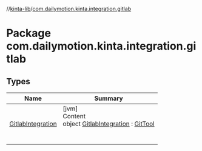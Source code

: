 //[kinta-lib](../../index.md)/[com.dailymotion.kinta.integration.gitlab](index.md)



# Package com.dailymotion.kinta.integration.gitlab  


## Types  
  
|  Name |  Summary | 
|---|---|
| <a name="com.dailymotion.kinta.integration.gitlab/GitlabIntegration///PointingToDeclaration/"></a>[GitlabIntegration](-gitlab-integration/index.md)| <a name="com.dailymotion.kinta.integration.gitlab/GitlabIntegration///PointingToDeclaration/"></a>[jvm]  <br>Content  <br>object [GitlabIntegration](-gitlab-integration/index.md) : [GitTool](../com.dailymotion.kinta/-git-tool/index.md)  <br><br><br>|

